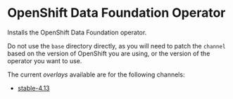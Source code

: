 # OpenShift Data Foundation Operator

Installs the OpenShift Data Foundation operator.

Do not use the `base` directory directly, as you will need to patch the `channel` based on the version of OpenShift you are using, or the version of the operator you want to use.

The current *overlays* available are for the following channels:
* [stable-4.13](operator/overlays/stable-4.13)